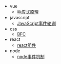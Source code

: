 * vue
    * [响应式原理](/share/vue/respond.md)
* javascript
    * [JavaScript事件轮训](/share/javascript/event.md)
* css
    * [BFC](/share/css/bfc.md)
* react
    * [react组件](/share/react/component.md)
* node
    * [node事件机制](/share/node/event.md)